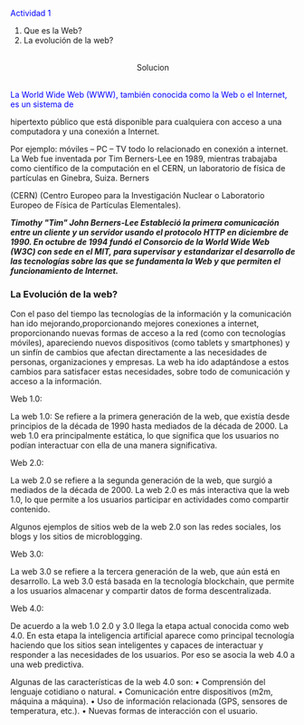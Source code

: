 <font color="blue"> Actividad 1 </font>

1. Que es la Web?
2. La evolución de la web?

 <br>
 
 <center>  Solucion </center>

<br>

<font color="blue"> La World Wide Web (WWW), también conocida como la Web o el Internet, es un sistema de </font>

hipertexto público que está disponible para cualquiera con acceso a una computadora y una conexión a Internet.

Por ejemplo: móviles – PC – TV todo lo relacionado en conexión a internet.
La Web fue inventada por Tim Berners-Lee en 1989, mientras trabajaba como científico de la
computación en el CERN, un laboratorio de física de partículas en Ginebra, Suiza. Berners

(CERN) (Centro Europeo para la Investigación Nuclear o Laboratorio Europeo de
Física de Partículas Elementales).

**_Timothy "Tim" John Berners-Lee Estableció la primera comunicación entre un cliente y un servidor
usando el protocolo HTTP en diciembre de 1990. En octubre de 1994 fundó el Consorcio de la World
Wide Web (W3C) con sede en el MIT, para supervisar y estandarizar el desarrollo de las tecnologías
sobre las que se fundamenta la Web y que permiten el funcionamiento de Internet._**

### La Evolución de la web?

Con el paso del tiempo las tecnologías de la información y la comunicación han ido mejorando,proporcionando mejores conexiones a internet, proporcionando nuevas formas de acceso a la red
(como con tecnologías móviles), apareciendo nuevos dispositivos (como tablets y smartphones) y un
sinfín de cambios que afectan directamente a las necesidades de personas, organizaciones y
empresas. La web ha ido adaptándose a estos cambios para satisfacer estas necesidades, sobre todo
de comunicación y acceso a la información.

Web 1.0:

La web 1.0: Se refiere a la primera generación de la web, que existía desde principios de la
década de 1990 hasta mediados de la década de 2000. La web 1.0 era principalmente estática, lo que
significa que los usuarios no podían interactuar con ella de una manera significativa.

Web 2.0:

La web 2.0 se refiere a la segunda generación de la web, que surgió a mediados de la
década de 2000. La web 2.0 es más interactiva que la web 1.0, lo que permite a los usuarios participar en actividades como compartir contenido.

Algunos ejemplos de sitios web de la web 2.0 son las redes sociales, los blogs y los sitios de
microblogging.

Web 3.0:

La web 3.0 se refiere a la tercera generación de la web, que aún está en desarrollo. La web
3.0 está basada en la tecnología blockchain, que permite a los usuarios almacenar y compartir datos de forma descentralizada.

Web 4.0:

De acuerdo a la web 1.0 2.0 y 3.0 llega la etapa actual conocida como web 4.0. En esta
etapa la inteligencia artificial aparece como principal tecnología haciendo que los sitios sean inteligentes y capaces de interactuar y responder a las necesidades de los usuarios. Por eso se asocia la web 4.0 a una web predictiva.

Algunas de las características de la web 4.0 son:
• Comprensión del lenguaje cotidiano o natural.
• Comunicación entre dispositivos (m2m, máquina a máquina).
• Uso de información relacionada (GPS, sensores de temperatura, etc.).
• Nuevas formas de interacción con el usuario.
